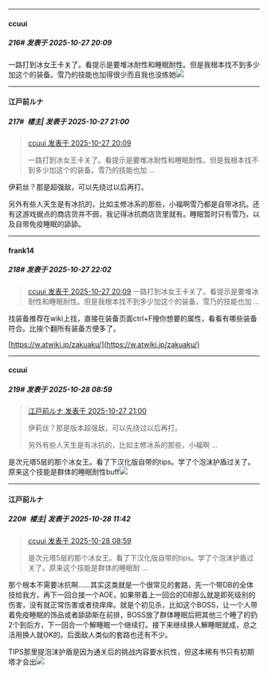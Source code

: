 ﻿
*****

####  ccuui  
##### 216#       发表于 2025-10-27 20:09

一路打到冰女王卡关了。看提示是要堆冰耐性和睡眠耐性。但是我根本找不到多少加这个的装备。雪乃的技能也加得很少而且我也没练她<img src="https://static.stage1st.com/image/smiley/face2017/001.png" referrerpolicy="no-referrer">


*****

####  江戸前ルナ  
##### 217#         楼主| 发表于 2025-10-27 21:00

<blockquote><a href="httphttps://stage1st.com/2b/forum.php?mod=redirect&amp;goto=findpost&amp;pid=68634916&amp;ptid=2247114" target="_blank">ccuui 发表于 2025-10-27 20:09</a>

一路打到冰女王卡关了。看提示是要堆冰耐性和睡眠耐性。但是我根本找不到多少加这个的装备。雪乃的技能也加 ...</blockquote>
伊莉丝？那是超强敌，可以先绕过以后再打。

另外有些人天生是有冰抗的，比如主修冰系的那些，小福啊雪乃都是自带冰抗。还有这游戏据点的商店货并不弱，我记得冰抗商店货里就有。睡眠暂时只有雪乃，以及自带免疫睡眠的舔舔。


*****

####  frank14  
##### 218#       发表于 2025-10-27 22:02

<blockquote><a href="httphttps://stage1st.com/2b/forum.php?mod=redirect&amp;goto=findpost&amp;pid=68634916&amp;ptid=2247114" target="_blank">ccuui 发表于 2025-10-27 20:09</a>
一路打到冰女王卡关了。看提示是要堆冰耐性和睡眠耐性。但是我根本找不到多少加这个的装备。雪乃的技能也加 ...</blockquote>
找装备推荐在wiki上找，直接在装备页面ctrl+F搜你想要的属性，看看有哪些装备符合。比挨个翻所有装备方便多了。

[https://w.atwiki.jp/zakuaku/](https://w.atwiki.jp/zakuaku/)


*****

####  ccuui  
##### 219#       发表于 2025-10-28 08:59

<blockquote><a href="httphttps://stage1st.com/2b/forum.php?mod=redirect&amp;goto=findpost&amp;pid=68635100&amp;ptid=2247114" target="_blank">江戸前ルナ 发表于 2025-10-27 21:00</a>

伊莉丝？那是版本超强敌，可以先绕过以后再打。

另外有些人天生是有冰抗的，比如主修冰系的那些，小福啊 ...</blockquote>
是次元塔5层的那个冰女王。看了下汉化版自带的tips。学了个泡沫护盾过关了。原来这个技能是群体的睡眠耐性buff<img src="https://static.stage1st.com/image/smiley/face2017/214.gif" referrerpolicy="no-referrer">


*****

####  江戸前ルナ  
##### 220#         楼主| 发表于 2025-10-28 11:42

<blockquote><a href="httphttps://stage1st.com/2b/forum.php?mod=redirect&amp;goto=findpost&amp;pid=68636367&amp;ptid=2247114" target="_blank">ccuui 发表于 2025-10-28 08:59</a>

是次元塔5层的那个冰女王。看了下汉化版自带的tips。学了个泡沫护盾过关了。原来这个技能是群体的睡眠耐 ...</blockquote>
那个根本不需要冰抗啊……其实这类就是一个很常见的套路，先一个带DB的全体技给我方，再下一回合接一个AOE，如果带着上一回合的DB那么就是即死级别的伤害，没有就正常伤害或者挠痒痒。就是个初见杀，比如这个BOSS，让一个人带着免疫睡眠的饰品或者舔舔斯在前排，BOSS放了群体睡眠后把其他三个睡了的扔2个到后方，下一回合一个解睡眠一个继续打。接下来继续换人解睡眠就成，总之活用换人就OK的。后面敌人类似的套路也还有不少。

TIPS那里提泡沫护盾是因为通关后的挑战内容要水抗性，但这本稀有书只有初期塔才会出<img src="https://static.stage1st.com/image/smiley/face2017/068.png" referrerpolicy="no-referrer">

